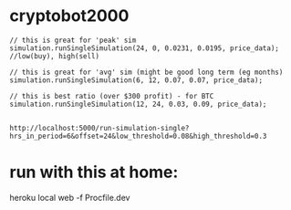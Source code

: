 # cryptobot2000


	// this is great for 'peak' sim
	simulation.runSingleSimulation(24, 0, 0.0231, 0.0195, price_data); //low(buy), high(sell) 

	// this is great for 'avg' sim (might be good long term (eg months)
	simulation.runSingleSimulation(6, 12, 0.07, 0.07, price_data);  

	// this is best ratio (over $300 profit) - for BTC
	simulation.runSingleSimulation(12, 24, 0.03, 0.09, price_data);  


	http://localhost:5000/run-simulation-single?hrs_in_period=6&offset=24&low_threshold=0.08&high_threshold=0.3


# run with this at home:
heroku local web -f Procfile.dev